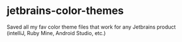 # jetbrains-color-themes

Saved all my fav color theme files that work for any Jetbrains product (intelliJ, Ruby Mine, Android Studio, etc.)
